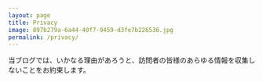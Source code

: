 ```yaml
---
layout: page
title: Privacy
image: 897b279a-6a44-40f7-9459-d3fe7b226536.jpg
permalink: /privacy/
---
```

当ブログでは、いかなる理由があろうと、訪問者の皆様のあらゆる情報を収集しないことをお約束します。
